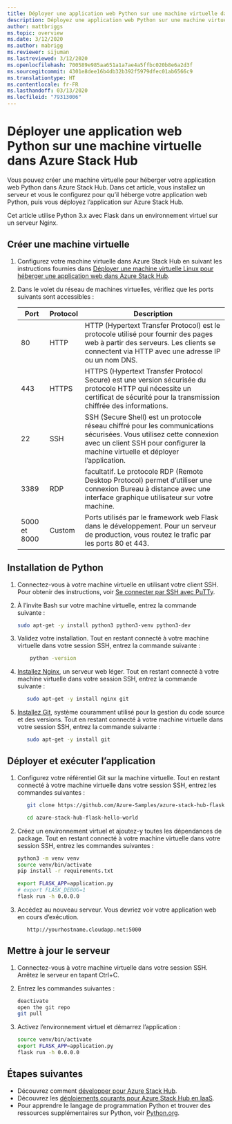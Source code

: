 ```yaml
---
title: Déployer une application web Python sur une machine virtuelle dans Azure Stack Hub
description: Déployez une application web Python sur une machine virtuelle dans Azure Stack Hub.
author: mattbriggs
ms.topic: overview
ms.date: 3/12/2020
ms.author: mabrigg
ms.reviewer: sijuman
ms.lastreviewed: 3/12/2020
ms.openlocfilehash: 700589e985aa651a1a7ae4a5ffbc020b8e6a2d3f
ms.sourcegitcommit: 4301e8dee16b4db32b392f5979dfec01ab6566c9
ms.translationtype: HT
ms.contentlocale: fr-FR
ms.lasthandoff: 03/13/2020
ms.locfileid: "79313006"
---
```

# <a name="deploy-a-python-web-app-to-a-vm-in-azure-stack-hub"></a>Déployer une application web Python sur une machine virtuelle dans Azure Stack Hub

Vous pouvez créer une machine virtuelle pour héberger votre application web Python dans Azure Stack Hub. Dans cet article, vous installez un serveur et vous le configurez pour qu’il héberge votre application web Python, puis vous déployez l’application sur Azure Stack Hub.

Cet article utilise Python 3.x avec Flask dans un environnement virtuel sur un serveur Nginx.

## <a name="create-a-vm"></a>Créer une machine virtuelle

1. Configurez votre machine virtuelle dans Azure Stack Hub en suivant les instructions fournies dans [Déployer une machine virtuelle Linux pour héberger une application web dans Azure Stack Hub](azure-stack-dev-start-howto-deploy-linux.md).

2. Dans le volet du réseau de machines virtuelles, vérifiez que les ports suivants sont accessibles :

    | Port | Protocol | Description |
    | --- | --- | --- |
    | 80 | HTTP | HTTP (Hypertext Transfer Protocol) est le protocole utilisé pour fournir des pages web à partir des serveurs. Les clients se connectent via HTTP avec une adresse IP ou un nom DNS. |
    | 443 | HTTPS | HTTPS (Hypertext Transfer Protocol Secure) est une version sécurisée du protocole HTTP qui nécessite un certificat de sécurité pour la transmission chiffrée des informations. |
    | 22 | SSH | SSH (Secure Shell) est un protocole réseau chiffré pour les communications sécurisées. Vous utilisez cette connexion avec un client SSH pour configurer la machine virtuelle et déployer l’application. |
    | 3389 | RDP | facultatif. Le protocole RDP (Remote Desktop Protocol) permet d’utiliser une connexion Bureau à distance avec une interface graphique utilisateur sur votre machine.   |
    | 5000 et 8000 | Custom | Ports utilisés par le framework web Flask dans le développement. Pour un serveur de production, vous routez le trafic par les ports 80 et 443. |

## <a name="install-python"></a>Installation de Python

1. Connectez-vous à votre machine virtuelle en utilisant votre client SSH. Pour obtenir des instructions, voir [Se connecter par SSH avec PuTTy](azure-stack-dev-start-howto-ssh-public-key.md#connect-with-ssh-by-using-putty).
2. À l’invite Bash sur votre machine virtuelle, entrez la commande suivante :

    ```bash  
    sudo apt-get -y install python3 python3-venv python3-dev
    ```

3. Validez votre installation. Tout en restant connecté à votre machine virtuelle dans votre session SSH, entrez la commande suivante :

    ```bash  
        python -version
    ```

3. [Installez Nginx](https://www.nginx.com/resources/wiki/), un serveur web léger. Tout en restant connecté à votre machine virtuelle dans votre session SSH, entrez la commande suivante :

    ```bash  
       sudo apt-get -y install nginx git
    ```

4. [Installez Git](https://git-scm.com), système couramment utilisé pour la gestion du code source et des versions. Tout en restant connecté à votre machine virtuelle dans votre session SSH, entrez la commande suivante :

    ```bash  
       sudo apt-get -y install git
    ```

## <a name="deploy-and-run-the-app"></a>Déployer et exécuter l’application

1. Configurez votre référentiel Git sur la machine virtuelle. Tout en restant connecté à votre machine virtuelle dans votre session SSH, entrez les commandes suivantes :

    ```bash  
       git clone https://github.com/Azure-Samples/azure-stack-hub-flask-hello-world.git
    
       cd azure-stack-hub-flask-hello-world
    ```

2. Créez un environnement virtuel et ajoutez-y toutes les dépendances de package. Tout en restant connecté à votre machine virtuelle dans votre session SSH, entrez les commandes suivantes :

    ```bash  
    python3 -m venv venv
    source venv/bin/activate
    pip install -r requirements.txt
    
    export FLASK_APP=application.py
    # export FLASK_DEBUG=1 
    flask run -h 0.0.0.0
    ```

3. Accédez au nouveau serveur. Vous devriez voir votre application web en cours d’exécution.

    ```HTTP  
       http://yourhostname.cloudapp.net:5000
    ```

## <a name="update-your-server"></a>Mettre à jour le serveur

1. Connectez-vous à votre machine virtuelle dans votre session SSH. Arrêtez le serveur en tapant Ctrl+C.

2. Entrez les commandes suivantes :

    ```bash  
    deactivate
    open the git repo
    git pull
    ```

3. Activez l’environnement virtuel et démarrez l’application :

    ```bash  
    source venv/bin/activate
    export FLASK_APP=application.py
    flask run -h 0.0.0.0
    ```

## <a name="next-steps"></a>Étapes suivantes

- Découvrez comment [développer pour Azure Stack Hub](azure-stack-dev-start.md).
- Découvrez les [déploiements courants pour Azure Stack Hub en IaaS](azure-stack-dev-start-deploy-app.md).
- Pour apprendre le langage de programmation Python et trouver des ressources supplémentaires sur Python, voir [Python.org](https://www.python.org).
